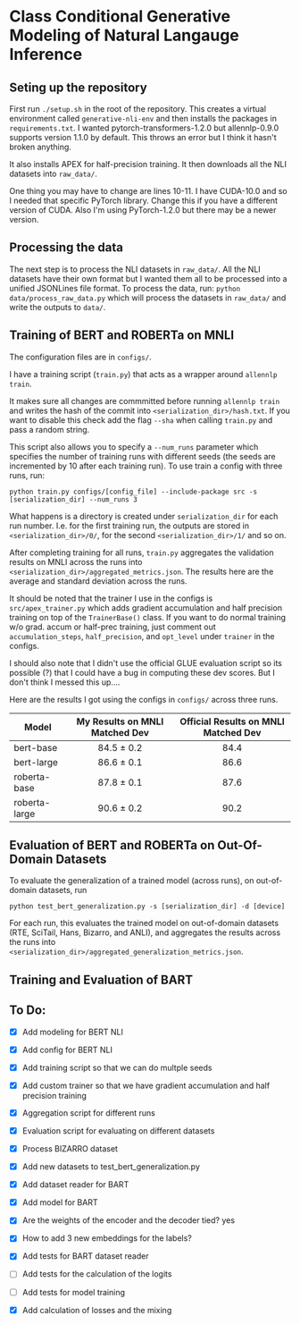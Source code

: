 # Class Conditional Generative Modeling of Natural Langauge Inference

## Seting up the repository

First run `./setup.sh` in the root of the repository. This creates a virtual environment called `generative-nli-env` and then installs the packages in `requirements.txt`. I wanted pytorch-transformers-1.2.0 but allennlp-0.9.0 supports version 1.1.0 by default. This throws an error but I think it hasn't broken anything.

It also installs APEX for half-precision training. It then downloads all the NLI datasets into `raw_data/`. 

One thing you may have to change are lines 10-11. I have CUDA-10.0 and so I needed that specific PyTorch library. Change this if you have a different version of CUDA. Also I'm using PyTorch-1.2.0 but there may be a newer version.

## Processing the data
The next step is to process the NLI datasets in `raw_data/`. All the NLI datasets have their own format but I wanted them all to be processed into a unified JSONLines file format. To process the data, run: `python data/process_raw_data.py` which will process the datasets in `raw_data/` and write the outputs to `data/`.

## Training of BERT and ROBERTa on MNLI
The configuration files are in `configs/`. 

I have a training script (`train.py`) that acts as a wrapper around `allennlp train`. 

It makes sure all changes are commmitted before running `allennlp train` and writes the hash of the commit into `<serialization_dir>/hash.txt`. If you want to disable this check add the flag `--sha` when calling `train.py` and pass a random string. 

This script also allows you to specify a `--num_runs` parameter which specifies the number of training runs with different seeds (the seeds are incremented by 10 after each training run). To use train a config with three runs, run:
```
python train.py configs/[config_file] --include-package src -s [serialization_dir] --num_runs 3
```
What happens is a directory is created under `serialization_dir` for each run number. I.e. for the first training run, the outputs are stored in `<serialization_dir>/0/`, for the second `<serialization_dir>/1/` and so on.

After completing training for all runs, `train.py` aggregates the validation results on MNLI across the runs into `<serialization_dir>/aggregated_metrics.json`. The results here are the average and standard deviation across the runs. 

It should be noted that the trainer I use in the configs is `src/apex_trainer.py`  which adds gradient accumulation and half precision training on top of the `TrainerBase()` class. If you want to do normal training w/o grad. accum or half-prec training, just comment out `accumulation_steps`, `half_precision`, and `opt_level` under `trainer` in the configs. 

I should also note that I didn't use the official GLUE evaluation script so its possible (?) that I could have a bug in computing these dev scores. But I don't think I messed this up....

Here are the results I got using the configs in `configs/` across three runs. 

| Model | My Results on MNLI Matched Dev | Official Results on MNLI Matched Dev |
| ------------- |:-------------:| :-----:|
| bert-base      | 84.5 ± 0.2 | 84.4 |
| bert-large      | 86.6 ± 0.1      |  86.6|
| roberta-base | 87.8 ± 0.1      |    87.6 |
| roberta-large | 90.6 ± 0.2      |    90.2 |


## Evaluation of BERT and ROBERTa on Out-Of-Domain Datasets
To evaluate the generalization of a trained model (across runs), on out-of-domain datasets, run
```
python test_bert_generalization.py -s [serialization_dir] -d [device]
```
For each run, this evaluates the trained model on out-of-domain datasets (RTE, SciTail, Hans, Bizarro, and ANLI), and aggregates the results across the runs into `<serialization_dir>/aggregated_generalization_metrics.json`. 

## Training and Evaluation of BART

## To Do:

- [x] Add modeling for BERT NLI
- [x] Add config for BERT NLI
- [x] Add training script so that we can do multple seeds
- [x] Add custom trainer so that we have gradient accumulation and half precision training
- [x] Aggregation script for different runs
- [x] Evaluation script for evaluating on different datasets
- [x] Process BIZARRO dataset
- [x] Add new datasets to test_bert_generalization.py
- [x] Add dataset reader for BART
- [x] Add model for BART
- [x] Are the weights of the encoder and the decoder tied? yes
- [x] How to add 3 new embeddings for the labels?
- [x] Add tests for BART dataset reader
- [ ] Add tests for the calculation of the logits
- [ ] Add tests for model training
- [x] Add calculation of losses and the mixing


